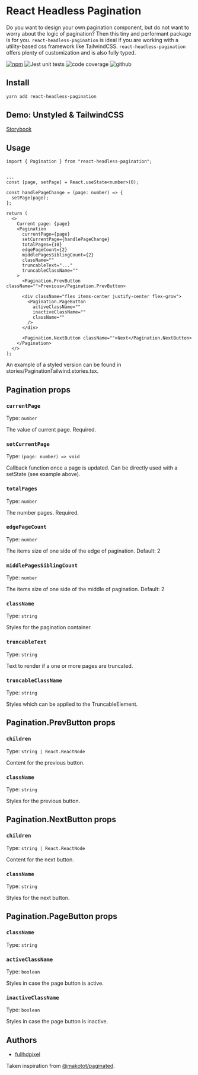 # React Headless Pagination

Do you want to design your own pagination component, but do not want to worry about the logic of pagination? Then this tiny and performant package is for you. `react-headless-pagination` is ideal if you are working with a utility-based css framework like TailwindCSS. `react-headless-pagination` offers plenty of customization and is also fully typed.

[![npm](https://img.shields.io/npm/v/react-headless-pagination)](https://www.npmjs.com/package/react-headless-pagination)
![Jest unit tests](https://github.com/fullhdpixel/react-headless-pagination/actions/workflows/main.yml/badge.svg)
![code coverage](https://img.shields.io/badge/Code%20Coverage-100%25-success?style=flat)
![github](https://github.com/fullhdpixel/react-headless-pagination/)

## Install

```sh
yarn add react-headless-pagination
```

## Demo: Unstyled & TailwindCSS

[Storybook](https://deploy-preview-1--react-headless-pagination.netlify.app)

## Usage

```tsx
import { Pagination } from "react-headless-pagination";


...
const [page, setPage] = React.useState<number>(0);

const handlePageChange = (page: number) => {
  setPage(page);
};

return (
  <>
    Current page: {page}
    <Pagination
      currentPage={page}
      setCurrentPage={handlePageChange}
      totalPages={10}
      edgePageCount={2}
      middlePagesSiblingCount={2}
      className=""
      truncableText="..."
      truncableClassName=""
    >
      <Pagination.PrevButton className="">Previous</Pagination.PrevButton>

      <div className="flex items-center justify-center flex-grow">
        <Pagination.PageButton
          activeClassName=""
          inactiveClassName=""
          className=""
        />
      </div>

      <Pagination.NextButton className="">Next</Pagination.NextButton>
    </Pagination>
  </>
);
```

An example of a styled version can be found in stories/PaginationTailwind.stories.tsx.

## Pagination props

### `currentPage`

Type: `number`

The value of current page. Required.

### `setCurrentPage`

Type: `(page: number) => void`

Callback function once a page is updated. Can be directly used with a setState (see example above).

### `totalPages`

Type: `number`

The number pages. Required.

### `edgePageCount`

Type: `number`

The items size of one side of the edge of pagination. Default: 2

### `middlePagesSiblingCount`

Type: `number`

The items size of one side of the middle of pagination. Default: 2

### `className`

Type: `string`

Styles for the pagination container.

### `truncableText`

Type: `string`

Text to render if a one or more pages are truncated.

### `truncableClassName`

Type: `string`

Styles which can be applied to the TruncableElement.

## Pagination.PrevButton props

### `children`

Type: `string | React.ReactNode`

Content for the previous button.

### `className`

Type: `string`

Styles for the previous button.

## Pagination.NextButton props

### `children`

Type: `string | React.ReactNode`

Content for the next button.

### `className`

Type: `string`

Styles for the next button.

## Pagination.PageButton props

### `className`

Type: `string`

### `activeClassName`

Type: `boolean`

Styles in case the page button is active.

### `inactiveClassName`

Type: `boolean`

Styles in case the page button is inactive.

## Authors

- [fullhdpixel](https://github.com/fullhdpixel)

Taken inspiration from [@makotot/paginated](https://github.com/makotot/GhostUI).
